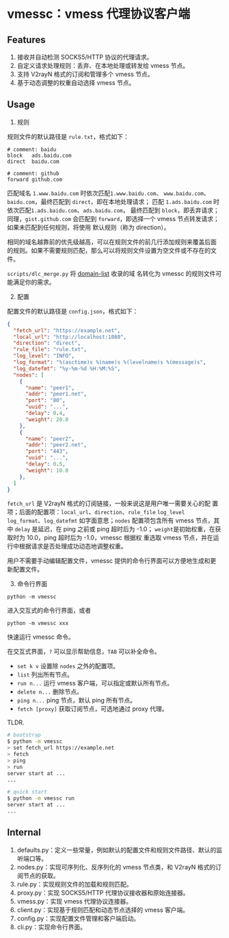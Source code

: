 vmessc：vmess 代理协议客户端
============================

Features
--------

1. 接收并自动检测 SOCKS5/HTTP 协议的代理请求。
2. 自定义请求处理规则：丢弃、在本地处理或转发给 vmess 节点。
3. 支持 V2rayN 格式的订阅和管理多个 vmess 节点。
4. 基于动态调整的权重自动选择 vmess 节点。

Usage
-----

1. 规则

规则文件的默认路径是 `rule.txt`，格式如下：

```
# comment: baidu
block	ads.baidu.com
direct	baidu.com

# comment: github
forward	github.com
```

匹配域名 `1.www.baidu.com` 时依次匹配`1.www.baidu.com`、
`www.baidu.com`、`baidu.com`，最终匹配到 `direct`，即在本地处理请求；
匹配 `1.ads.baidu.com` 时依次匹配`1.ads.baidu.com`、`ads.baidu.com`，
最终匹配到 `block`，即丢弃请求；同理，`gist.github.com` 会匹配到
`forward`，即选择一个 vmess 节点转发请求；如果未匹配到任何规则，将使用
默认规则（称为 direction）。

相同的域名越靠前的优先级越高，可以在规则文件的前几行添加规则来覆盖后面
的规则。如果不需要规则匹配，那么可以将规则文件设置为空文件或不存在的文
件。

`scripts/dlc_merge.py` 将
[domain-list](https://github.com/v2fly/domain-list-community) 收录的域
名转化为 vmessc 的规则文件可能满足你的需求。

2. 配置

配置文件的默认路径是 `config.json`，格式如下：

```json
{
  "fetch_url": "https://example.net",
  "local_url": "http://localhost:1080",
  "direction": "direct",
  "rule_file": "rule.txt",
  "log_level": "INFO",
  "log_format": "%(asctime)s %(name)s %(levelname)s %(message)s",
  "log_datefmt": "%y-%m-%d %H:%M:%S",
  "nodes": [
    {
      "name": "peer1",
      "addr": "peer1.net",
      "port": "80",
      "uuid": "...",
      "delay": 0.4,
      "weight": 20.0
    },
    {
      "name": "peer2",
      "addr": "peer2.net",
      "port": "443",
      "uuid": "...",
      "delay": 0.5,
      "weight": 10.0
    },
  ]
}
```

`fetch_url` 是 V2rayN 格式的订阅链接，一般来说这是用户唯一需要关心的配
置项；后面的配置项：`local_url`、`direction`、`rule_file` `log_level`
`log_format`、`log_datefmt` 如字面意思；`nodes` 配置项包含所有 vmess
节点，其中 `delay` 是延迟，在 ping 之前或 ping 超时后为 -1.0；
`weight`是初始权重，在获取时为 10.0，ping 超时后为 -1.0，vmessc 根据权
重选取 vmess 节点，并在运行中根据请求是否处理成功动态地调整权重。

用户不需要手动编辑配置文件，vmessc 提供的命令行界面可以方便地生成和更
新配置文件。

3. 命令行界面

```
python -m vmessc
```

进入交互式的命令行界面，或者

```
python -m vmessc xxx
```

快速运行 vmessc 命令。

在交互式界面，`?` 可以显示帮助信息，`TAB` 可以补全命令。

- `set k v` 设置除 `nodes` 之外的配置项。
- `list` 列出所有节点。
- `run n...` 运行 vmess 客户端，可以指定或默认所有节点。
- `delete n...` 删除节点。
- `ping n...` ping 节点，默认 ping 所有节点。
- `fetch [proxy]` 获取订阅节点，可选地通过 proxy 代理。

TLDR.

```sh
# bootstrap
$ python -m vmessc
> set fetch_url https://example.net
> fetch
> ping
> run
server start at ...
...

# quick start
$ python -m vmessc run
server start at ...
...
```

Internal
--------

1. defaults.py：定义一些常量，例如默认的配置文件和规则文件路径、默认的监听端口等。
2. nodes.py：实现可序列化、反序列化的 vmess 节点类，和 V2rayN 格式的订阅节点的获取。
3. rule.py：实现规则文件的加载和规则匹配。
4. proxy.py：实现 SOCKS5/HTTP 代理协议接收器和原始连接器。
5. vmess.py：实现 vmess 代理协议连接器。
6. client.py：实现基于规则匹配和动态节点选择的 vmess 客户端。
7. config.py：实现配置文件管理和客户端启动。
8. cli.py：实现命令行界面。
